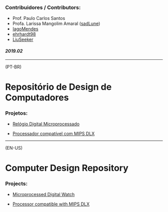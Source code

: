 
### Contribuidores / Contributors:

- Prof. Paulo Carlos Santos
- Profa. Larissa Mangolim Amaral ([sadLune](https://github.com/sadLune))
- [IagoMendes](https://github.com/IagoMendes)
- [ehrhardt98](https://github.com/ehrhardt98)
- [LiuSeeker](https://github.com/LiuSeeker)

#### *2019.02*
----

(PT-BR)

# Repositório de Design de Computadores

### Projetos:
- [Relógio Digital Microprocessado](https://github.com/LiuSeeker/Projetos-de-Design-de-Computadores/tree/master/Relogio)

- [Processador compatível com MIPS DLX](https://github.com/LiuSeeker/Projetos-de-Design-de-Computadores/tree/master/Mips)
---

(EN-US)

# Computer Design Repository

### Projects:
- [Microprocessed Digital Watch](https://github.com/LiuSeeker/Projetos-de-Design-de-Computadores/tree/master/Relogio)

- [Processor compatible with MIPS DLX](https://github.com/LiuSeeker/Projetos-de-Design-de-Computadores/tree/master/Mips)
